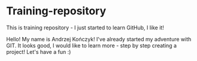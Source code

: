 # Training-repository
This is training repository - I just started to learn GitHub, I like it!

Hello! My name is Andrzej Kończyk! I've already started my adventure with GIT. It looks good, I would like to learn more - step by step creating a project! Let's have a fun :)
